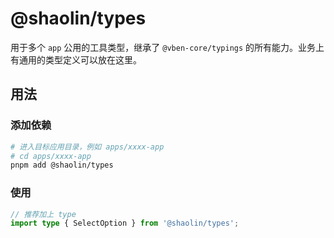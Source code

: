# @shaolin/types

用于多个 `app` 公用的工具类型，继承了 `@vben-core/typings` 的所有能力。业务上有通用的类型定义可以放在这里。

## 用法

### 添加依赖

```bash
# 进入目标应用目录，例如 apps/xxxx-app
# cd apps/xxxx-app
pnpm add @shaolin/types
```

### 使用

```ts
// 推荐加上 type
import type { SelectOption } from '@shaolin/types';
```
